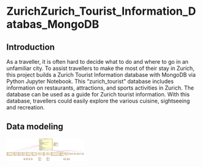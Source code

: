 # ZurichZurich_Tourist_Information_Databas_MongoDB
## Introduction
As a traveller, it is often hard to decide what to do and where to go in an unfamiliar city. To assist travellers to make the most of their stay in Zurich, this project builds a Zurich Tourist Information database with MongoDB via Python
Jupyter Notebook. This “zurich_tourist” database includes information on restaurants, attractions, and sports activities in Zurich. The database can be used as a guide for Zurich tourist information. With this database,
travellers could easily explore the various cuisine, sightseeing and recreation.
## Data modeling 
<img src="https://github.com/cyyang50/ZurichZurich_Tourist_Information_Databas_MongoDB/blob/5254893f3dec8022f90a0125d6b31a427affebf8/img/restaurants_zip+name_mark.jpg" data-canonical-src="https://github.com/cyyang50/ZurichZurich_Tourist_Information_Databas_MongoDB/blob/5254893f3dec8022f90a0125d6b31a427affebf8/img/restaurants_zip+name_mark.jpg" width="40%" height="40%" />
